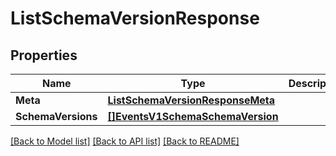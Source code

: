 # ListSchemaVersionResponse

## Properties

Name | Type | Description | Notes
------------ | ------------- | ------------- | -------------
**Meta** | [**ListSchemaVersionResponseMeta**](ListSchemaVersionResponse_meta.md) |  |[optional] 
**SchemaVersions** | [**[]EventsV1SchemaSchemaVersion**](events.v1.schema.schema_version.md) |  |[optional] 

[[Back to Model list]](../README.md#documentation-for-models) [[Back to API list]](../README.md#documentation-for-api-endpoints) [[Back to README]](../README.md)


